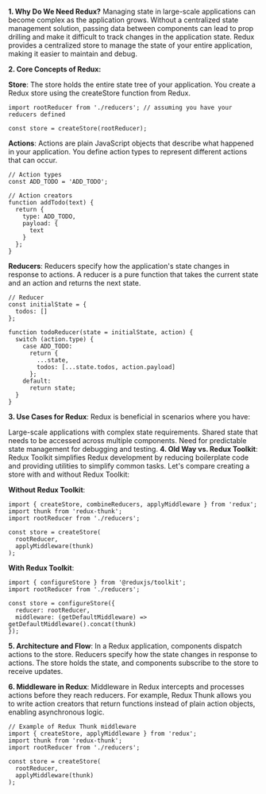 **1. Why Do We Need Redux?**
Managing state in large-scale applications can become complex as the application grows. Without a centralized state management solution, passing data between components can lead to prop drilling and make it difficult to track changes in the application state. Redux provides a centralized store to manage the state of your entire application, making it easier to maintain and debug.

**2. Core Concepts of Redux:**

**Store**: The store holds the entire state tree of your application. You create a Redux store using the createStore function from Redux.

```import { createStore } from 'redux';
import rootReducer from './reducers'; // assuming you have your reducers defined

const store = createStore(rootReducer);
```
**Actions**: Actions are plain JavaScript objects that describe what happened in your application. You define action types to represent different actions that can occur.
```
// Action types
const ADD_TODO = 'ADD_TODO';

// Action creators
function addTodo(text) {
  return {
    type: ADD_TODO,
    payload: {
      text
    }
  };
}
```
**Reducers**: Reducers specify how the application's state changes in response to actions. A reducer is a pure function that takes the current state and an action and returns the next state.
```
// Reducer
const initialState = {
  todos: []
};

function todoReducer(state = initialState, action) {
  switch (action.type) {
    case ADD_TODO:
      return {
        ...state,
        todos: [...state.todos, action.payload]
      };
    default:
      return state;
  }
}
```

**3. Use Cases for Redux**:
Redux is beneficial in scenarios where you have:

Large-scale applications with complex state requirements.
Shared state that needs to be accessed across multiple components.
Need for predictable state management for debugging and testing.
**4. Old Way vs. Redux Toolkit**:
Redux Toolkit simplifies Redux development by reducing boilerplate code and providing utilities to simplify common tasks. Let's compare creating a store with and without Redux Toolkit:

**Without Redux Toolkit**:
```
import { createStore, combineReducers, applyMiddleware } from 'redux';
import thunk from 'redux-thunk';
import rootReducer from './reducers';

const store = createStore(
  rootReducer,
  applyMiddleware(thunk)
);
```

**With Redux Toolkit**:
```
import { configureStore } from '@reduxjs/toolkit';
import rootReducer from './reducers';

const store = configureStore({
  reducer: rootReducer,
  middleware: (getDefaultMiddleware) => getDefaultMiddleware().concat(thunk)
});
```

**5. Architecture and Flow**:
In a Redux application, components dispatch actions to the store. Reducers specify how the state changes in response to actions. The store holds the state, and components subscribe to the store to receive updates.

**6. Middleware in Redux**:
Middleware in Redux intercepts and processes actions before they reach reducers. For example, Redux Thunk allows you to write action creators that return functions instead of plain action objects, enabling asynchronous logic.
```
// Example of Redux Thunk middleware
import { createStore, applyMiddleware } from 'redux';
import thunk from 'redux-thunk';
import rootReducer from './reducers';

const store = createStore(
  rootReducer,
  applyMiddleware(thunk)
);
```

